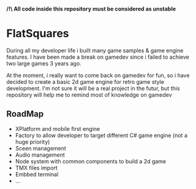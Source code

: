 **/!\ All code inside this repository must be considered as unstable**

# FlatSquares
During all my developer life i built many game samples & game engine features. I have been made a break on gamedev since i failed to achieve two large games 3 years ago.

At the moment, i really want to come back on gamedev for fun, so i have decided to create a basic 2d game engine for retro game style development. I'm not sure it will be a real project in the futur, but this repository will help me to remind most of knowledge on gamedev

## RoadMap
- XPlatform and mobile first engine
- Factory to allow developer to target different C# game engine (not a huge priority)
- Sceen management
- Audio management
- Node system with common components to build a 2d game
- TMX files import
- Embbed terminal
- ...
